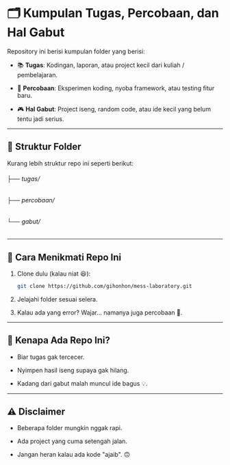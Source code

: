 # 🗂️ Kumpulan Tugas, Percobaan, dan Hal Gabut

Repository ini berisi kumpulan folder yang berisi:
- 📚 **Tugas**: Kodingan, laporan, atau project kecil dari kuliah / pembelajaran.

- 🧪 **Percobaan**: Eksperimen koding, nyoba framework, atau testing fitur baru.

- 🎮 **Hal Gabut**: Project iseng, random code, atau ide kecil yang belum tentu jadi serius.

---

## 📂 Struktur Folder
Kurang lebih struktur repo ini seperti berikut:

###### ├── tugas/
###### ├── percobaan/
###### └── gabut/

---

## 🚀 Cara Menikmati Repo Ini
1. Clone dulu (kalau niat 😆):
   ```bash
   git clone https://github.com/gihonhon/mess-laboratory.git

2. Jelajahi folder sesuai selera.

3. Kalau ada yang error? Wajar... namanya juga percobaan 🤣.

---

## 🤔 Kenapa Ada Repo Ini?
- Biar tugas gak tercecer.

- Nyimpen hasil iseng supaya gak hilang.

- Kadang dari gabut malah muncul ide bagus 💡.

---

## ⚠️ Disclaimer

- Beberapa folder mungkin nggak rapi.

- Ada project yang cuma setengah jalan.

- Jangan heran kalau ada kode "ajaib". 🙃
